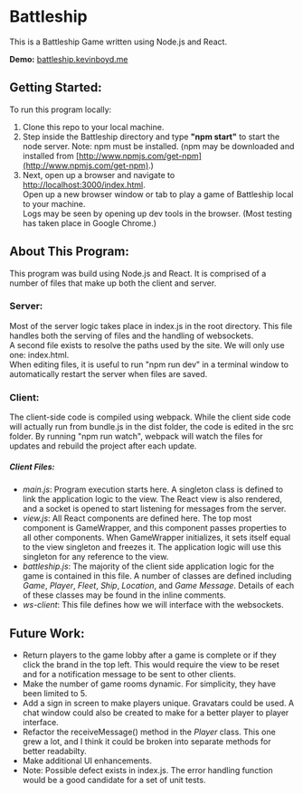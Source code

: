 # Battleship
This is a Battleship Game written using Node.js and React.


**Demo:** [battleship.kevinboyd.me](http://battleship.kevinboyd.me)


## Getting Started:
To run this program locally:
1. Clone this repo to your local machine. 
2. Step inside the Battleship directory and type **"npm start"** to start the node server.  Note: npm must be installed.
  (npm may be downloaded and installed from [http://www.npmjs.com/get-npm](http://www.npmjs.com/get-npm).)  
3. Next, open up a browser and navigate to [http://localhost:3000/index.html](http://localhost:3000/index.html).  
Open up a new browser window or tab to play a game of Battleship local to your machine.  
Logs may be seen by opening up dev tools in the browser.  (Most testing has taken place in Google Chrome.)
  
## About This Program:
This program was build using Node.js and React.  It is comprised of a number of files that make up both the client and server.

### Server:
Most of the server logic takes place in index.js in the root directory.
This file handles both the serving of files and the handling of websockets.  
A second file exists to resolve the paths used by the site.  We will only use one: index.html.  
When editing files, it is useful to run "npm run dev" in a terminal window to automatically restart the server when files are saved.

### Client:
The client-side code is compiled using webpack.  While the client side code will actually run from bundle.js in the dist folder,
the code is edited in the src folder.  By running "npm run watch", webpack will watch the files for updates and rebuild the project after each update.

##### Client Files:
* *main.js*: Program execution starts here.  A singleton class is defined to link the application logic to the view. The React view is also rendered, and a socket is opened to start listening for messages from the server.
* *view.js*: All React components are defined here.  The top most component is GameWrapper, and this component passes properties to all other components.  When GameWrapper initializes, it sets itself equal to the view singleton and freezes it.  The application logic will use this singleton for any reference to the view.
* *battleship.js*: The majority of the client side application logic for the game is contained in this file.  A number of classes are defined including *Game*, *Player*, *Fleet*, *Ship*, *Location*, and *Game Message*.  Details of each of these classes may be found in the inline comments.
* *ws-client*: This file defines how we will interface with the websockets.

## Future Work:
* Return players to the game lobby after a game is complete or if they click the brand in the top left.
  This would require the view to be reset and for a notification message to be sent to other clients.
* Make the number of game rooms dynamic.  For simplicity, they have been limited to 5.
* Add a sign in screen to make players unique.  Gravatars could be used.  A chat window could also be created to make for a better player to player interface.
* Refactor the receiveMessage() method in the *Player* class.  This one grew a lot, and I think it could be broken into separate methods for better readabilty.
* Make additional UI enhancements.
* Note: Possible defect exists in index.js.  The error handling function would be a good candidate for a set of unit tests.
